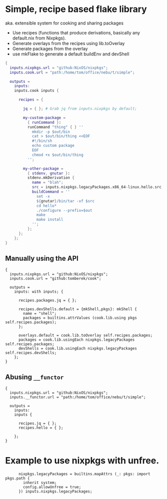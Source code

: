 # Simple, recipe based flake library
aka. extensible system for cooking and sharing packages

- Use recipes (functions that produce derivations, basically any default.nix from Nixpkgs).
- Generate overlays from the recipes using lib.toOverlay
- Generate packages from the overlay
- use mkFlake to generate a default buildEnv and devShell

```nix
{
  inputs.nixpkgs.url = "github:NixOS/nixpkgs";
  inputs.cook.url = "path:/home/tom/office/nebu/t/simple";

  outputs =
    inputs:
    inputs.cook inputs {

      recipes = {

        jq = { }; # Grab jq from inputs.nixpkgs by default;

        my-custom-package =
          { runCommand }:
          runCommand "thing" { } ''
            mkdir -p $out/bin
            cat > $out/bin/thing <<EOF
            #!/bin/sh
            echo custom package
            EOF
            chmod +x $out/bin/thing
          '';

        my-other-package =
          { stdenv, gnutar }:
          stdenv.mkDerivation {
            name = "blah";
            src = inputs.nixpkgs.legacyPackages.x86_64-linux.hello.src;
            buildCommand = ''
              set -x
              ${gnutar}/bin/tar -xf $src
              cd hello*
              ./configure --prefix=$out
              make
              make install
            '';
          };
      };
    };
}
```

## Manually using the API
```
{
  inputs.nixpkgs.url = "github:NixOS/nixpkgs";
  inputs.cook.url = "github:tomberek/cook";

  outputs =
    inputs: with inputs; {

      recipes.packages.jq = { };

      recipes.devShells.default = {mkShell,pkgs}: mkShell {
        name = "shell";
        packages = builtins.attrValues (cook.lib.using pkgs self.recipes.packages);
      };

      overlays.default = cook.lib.toOverlay self.recipes.packages;
      packages = cook.lib.usingEach nixpkgs.legacyPackages self.recipes.packages;
      devShells = cook.lib.usingEach nixpkgs.legacyPackages self.recipes.devShells;
    };
}
```

## Abusing `__functor`
```
{
  inputs.nixpkgs.url = "github:NixOS/nixpkgs";
  inputs.__functor.url = "path:/home/tom/office/nebu/t/simple";

  outputs =
    inputs:
    inputs {

      recipes.jq = { };
      recipes.hello = { };

    };
}
```


# Example to use nixpkgs with unfree.
```
      nixpkgs.legacyPackages = builtins.mapAttrs (_: pkgs: import pkgs.path {
        inherit system;
        config.allowUnfree = true;
      }) inputs.nixpkgs.legacyPackages;
```

